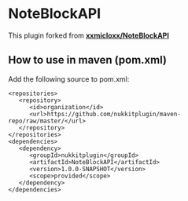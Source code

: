 # NoteBlockAPI
This plugin forked from [**xxmicloxx/NoteBlockAPI**](https://github.com/xxmicloxx/NoteBlockAPI)



## How to use in maven (pom.xml)
Add the following source to pom.xml:
```
<repositories>
   <repository>
      <id>organization</id>
      <url>https://github.com/nukkitplugin/maven-repo/raw/master/</url>
   </repository>
</repositories>
<dependencies>
   <dependency>
      <groupId>nukkitplugin</groupId>
      <artifactId>NoteBlockAPI</artifactId>
      <version>1.0.0-SNAPSHOT</version>
      <scope>provided</scope>
   </dependency>
</dependencies>
```
